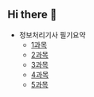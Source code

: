 ## Hi there 👋
- 정보처리기사 필기요약
    - [1과목](./정보처리기사/1과목.md)
    - [2과목](./정보처리기사/2과목.md)
    - [3과목](./정보처리기사/3과목.md)
    - [4과목](./정보처리기사/4과목.md)
    - [5과목](./정보처리기사/5과목.md)
    
<!--
**qoxodn/qoxodn** is a ✨ _special_ ✨ repository because its `README.md` (this file) appears on your GitHub profile.

Here are some ideas to get you started:

- 🔭 I’m currently working on ...
- 🌱 I’m currently learning ...
- 👯 I’m looking to collaborate on ...
- 🤔 I’m looking for help with ...
- 💬 Ask me about ...
- 📫 How to reach me: ...
- 😄 Pronouns: ...
- ⚡ Fun fact: ...
-->
